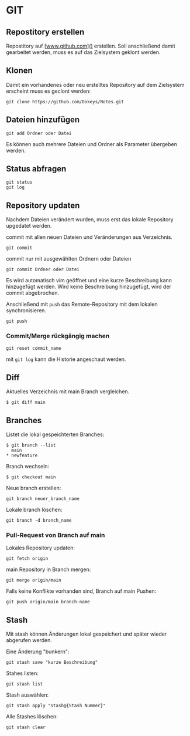 # GIT

## Repostitory erstellen

Repostitory auf [www.github.com]() erstellen. Soll anschließend damit gearbeitet werden, muss es auf das Zielsystem geklont werden.

## Klonen

Damit ein vorhandenes oder neu erstelltes Repository auf dem Zielsystem erscheint muss es geclont werden:

```git
git clone https://github.com/Dokeys/Notes.git
```

## Dateien hinzufügen

```git
git add Ordner oder Datei
```

Es können auch mehrere Dateien und Ordner als Parameter übergeben werden.

## Status abfragen

```git
git status
git log
```

## Repository updaten

Nachdem Dateien verändert wurden, muss erst das lokale Repository upgedatet werden.

commit mit allen neuen Dateien und Veränderungen aus Verzeichnis. 

```git
git commit
```

commit nur mit ausgewählten Ordnern oder Dateien

```git
git commit Ordner oder Datei
```

Es wird automatisch vim geöffnet und eine kurze Beschreibung kann hinzugefügt werden. Wird keine Beschreibung hinzugefügt, wird der commit abgebrochen.

Anschließend mit `push` das Remote-Repository mit dem lokalen synchronisieren.

```git
git push
```

### Commit/Merge rückgängig machen

```git
git reset commit_name
```

mit `git log` kann die Historie angeschaut werden.

## Diff

Aktuelles Verzeichnis mit main Branch vergleichen.

```git
$ git diff main 
```

## Branches

Listet die lokal gespeichterten Branches:

```git
$ git branch --list
  main
* newfeature
```

Branch wechseln:

```git
$ git checkout main
```

Neue branch erstellen:

```git
git branch neuer_branch_name
```

Lokale branch löschen:

```git
git branch -d branch_name
```

### Pull-Request von Branch auf main

Lokales Repository updaten:

```git
git fetch origin
```

main Repository in Branch mergen:

```git
git merge origin/main
```

Falls keine Konflikte vorhanden sind, Branch auf main Pushen:

```git
git push origin/main branch-name
```

## Stash

Mit stash können Änderungen lokal gespeichert und später wieder abgerufen werden.

Eine Änderung "bunkern":

```git
git stash save "kurze Beschreibung"
```

Stahes listen:

```git
git stash list
```

Stash auswählen:

```git
git stash apply "stash@{Stash Nummer}"
```

Alle Stashes löschen:

```git
git stash clear
```
